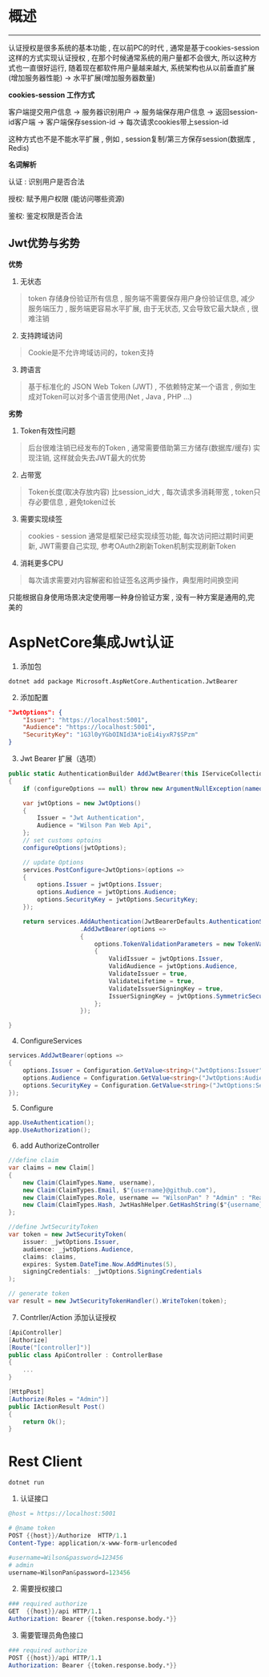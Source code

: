# 概述
---
认证授权是很多系统的基本功能 , 在以前PC的时代 , 通常是基于cookies-session这样的方式实现认证授权 , 在那个时候通常系统的用户量都不会很大, 所以这种方式也一直很好运行, 随着现在都软件用户量越来越大, 系统架构也从以前垂直扩展(增加服务器性能) -> 水平扩展(增加服务器数量) 

**cookies-session 工作方式**

客户端提交用户信息 -> 服务器识别用户 -> 服务端保存用户信息 -> 返回session-id客户端 -> 客户端保存session-id  -> 每次请求cookies带上session-id

这种方式也不是不能水平扩展 , 例如 , session复制/第三方保存session(数据库 , Redis) 

**名词解析**

认证 : 识别用户是否合法

授权: 赋予用户权限 (能访问哪些资源)

鉴权: 鉴定权限是否合法

## Jwt优势与劣势

**优势**

1. 无状态
> token 存储身份验证所有信息 , 服务端不需要保存用户身份验证信息, 减少服务端压力 , 服务端更容易水平扩展, 由于无状态, 又会导致它最大缺点 , 很难注销

2. 支持跨域访问
> Cookie是不允许垮域访问的，token支持

3. 跨语言
> 基于标准化的 JSON Web Token (JWT) , 不依赖特定某一个语言 , 例如生成对Token可以对多个语言使用(Net , Java , PHP ...)

**劣势**

1. Token有效性问题
> 后台很难注销已经发布的Token , 通常需要借助第三方储存(数据库/缓存) 实现注销, 这样就会失去JWT最大的优势 

2. 占带宽
> Token长度(取决存放内容) 比session_id大 , 每次请求多消耗带宽 , token只存必要信息 , 避免token过长

3. 需要实现续签
> cookies - session 通常是框架已经实现续签功能, 每次访问把过期时间更新, JWT需要自己实现, 参考OAuth2刷新Token机制实现刷新Token

4. 消耗更多CPU
> 每次请求需要对内容解密和验证签名这两步操作，典型用时间换空间

只能根据自身使用场景决定使用哪一种身份验证方案 , 没有一种方案是通用的,完美的 

# AspNetCore集成Jwt认证

1. 添加包
```
dotnet add package Microsoft.AspNetCore.Authentication.JwtBearer
```

2. 添加配置
```json
"JwtOptions": {
    "Issuer": "https://localhost:5001",
    "Audience": "https://localhost:5001",
    "SecurityKey": "1G3l0yYGbOINId3A*ioEi4iyxR7$SPzm"
}
```

3. Jwt Bearer 扩展（选项）
```cs
public static AuthenticationBuilder AddJwtBearer(this IServiceCollection services, Action<JwtOptions> configureOptions)
{
    if (configureOptions == null) throw new ArgumentNullException(nameof(configureOptions));

    var jwtOptions = new JwtOptions()
    {
        Issuer = "Jwt Authentication",
        Audience = "Wilson Pan Web Api",
    };
    // set customs optoins
    configureOptions(jwtOptions);

    // update Options 
    services.PostConfigure<JwtOptions>(options =>
    {
        options.Issuer = jwtOptions.Issuer;
        options.Audience = jwtOptions.Audience;
        options.SecurityKey = jwtOptions.SecurityKey;
    });

    return services.AddAuthentication(JwtBearerDefaults.AuthenticationScheme)
                    .AddJwtBearer(options =>
                    {
                        options.TokenValidationParameters = new TokenValidationParameters()
                        {
                            ValidIssuer = jwtOptions.Issuer,
                            ValidAudience = jwtOptions.Audience,
                            ValidateIssuer = true,
                            ValidateLifetime = true,
                            ValidateIssuerSigningKey = true,
                            IssuerSigningKey = jwtOptions.SymmetricSecurityKey
                        };
                    });

}
```

4. ConfigureServices

```cs
services.AddJwtBearer(options =>
{
    options.Issuer = Configuration.GetValue<string>("JwtOptions:Issuer");
    options.Audience = Configuration.GetValue<string>("JwtOptions:Audience");
    options.SecurityKey = Configuration.GetValue<string>("JwtOptions:SecurityKey");
});
```

5. Configure
```cs
app.UseAuthentication();
app.UseAuthorization();
```

6. add AuthorizeController
```cs
//define claim 
var claims = new Claim[]
{
    new Claim(ClaimTypes.Name, username),
    new Claim(ClaimTypes.Email, $"{username}@github.com"),
    new Claim(ClaimTypes.Role, username == "WilsonPan" ? "Admin" : "Reader"),
    new Claim(ClaimTypes.Hash, JwtHashHelper.GetHashString($"{username}:{password}:{System.DateTime.Now.Ticks}")),
};

//define JwtSecurityToken
var token = new JwtSecurityToken(
    issuer: _jwtOptions.Issuer,
    audience: _jwtOptions.Audience,
    claims: claims,
    expires: System.DateTime.Now.AddMinutes(5),
    signingCredentials: _jwtOptions.SigningCredentials
);

// generate token
var result = new JwtSecurityTokenHandler().WriteToken(token);
```

7. Contrller/Action 添加认证授权
```cs
[ApiController]
[Authorize]
[Route("[controller]")]
public class ApiController : ControllerBase
{
    ...
}

[HttpPost]
[Authorize(Roles = "Admin")]
public IActionResult Post()
{
    return Ok();
}
```

# Rest Client


```
dotnet run
```

1. 认证接口
```s
@host = https://localhost:5001

# @name token
POST {{host}}/Authorize  HTTP/1.1
Content-Type: application/x-www-form-urlencoded

#username=Wilson&password=123456
# admin 
username=WilsonPan&password=123456
```

2. 需要授权接口
```s
### required authorize
GET  {{host}}/api HTTP/1.1
Authorization: Bearer {{token.response.body.*}}

```

3. 需要管理员角色接口
```s
### required authorize
POST {{host}}/api HTTP/1.1
Authorization: Bearer {{token.response.body.*}}

```